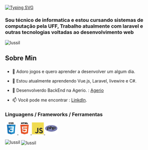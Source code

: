 [![Typing SVG](https://readme-typing-svg.demolab.com?font=Fira+Code&pause=1000&width=435&lines=Ol%C3%A1+%F0%9F%91%8B;Eu+me+chamo+Lucas+Cassiano)](https://git.io/typing-svg)
<h3 >Sou técnico de informatica e estou cursando sistemas de computação pela UFF, Trabalho atualmente com laravel e outras tecnologias voltadas ao desenvolvimento web </h3>


<p align="left"> <img src="https://komarev.com/ghpvc/?username=lussil&label=Profile%20views&color=0e75b6&style=flat" alt="lussil" /> </p>

###

<h2 align="left">Sobre Min</h2>

###

- 🤖 Adoro jogos e quero aprender a desenvolver um algum dia.

- 🌱 Estou atualmente aprendendo Vue.js, Laravel, livewire e C#.

- 💼 Desenvolverdo BackEnd na Agerio. : [Agerio](https://www.agerio.com.br/) 

- 📫 Você pode me encontrar : [LinkdIn](https://www.linkedin.com/in/lucascassiano/).  

###

<h3 align="left">Linguagens / Frameworks / Ferramentas</h3>
<p align="left"> <a href="https://www.w3schools.com/css/" target="_blank"> <img src="https://raw.githubusercontent.com/devicons/devicon/master/icons/css3/css3-original-wordmark.svg" alt="css3" width="40" height="40"/> </a> <a href="https://www.w3.org/html/" target="_blank"> <img src="https://raw.githubusercontent.com/devicons/devicon/master/icons/html5/html5-original-wordmark.svg" alt="html5" width="40" height="40"/> </a> <a href="https://developer.mozilla.org/en-US/docs/Web/JavaScript" target="_blank"> <img src="https://raw.githubusercontent.com/devicons/devicon/master/icons/javascript/javascript-original.svg" alt="javascript" width="40" height="40"/> </a> <a href="https://www.php.net" target="_blank"> <img src="https://raw.githubusercontent.com/devicons/devicon/master/icons/php/php-original.svg" alt="php" width="40" height="40"/> </a> </p>



<p><img align="left" src="https://github-readme-stats.vercel.app/api/top-langs?username=lussil&show_icons=true&locale=en&layout=compact" alt="lussil" /></p> 

<p>&nbsp;<img align="center" src="https://github-readme-stats.vercel.app/api?username=lussil&show_icons=true&locale=en" alt="lussil" /></p>

